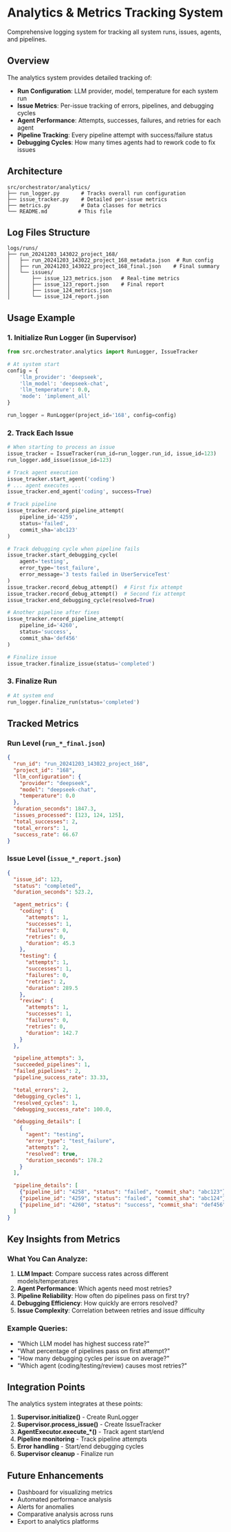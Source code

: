 # Analytics & Metrics Tracking System

Comprehensive logging system for tracking all system runs, issues, agents, and pipelines.

## Overview

The analytics system provides detailed tracking of:
- **Run Configuration**: LLM provider, model, temperature for each system run
- **Issue Metrics**: Per-issue tracking of errors, pipelines, and debugging cycles
- **Agent Performance**: Attempts, successes, failures, and retries for each agent
- **Pipeline Tracking**: Every pipeline attempt with success/failure status
- **Debugging Cycles**: How many times agents had to rework code to fix issues

## Architecture

```
src/orchestrator/analytics/
├── run_logger.py       # Tracks overall run configuration
├── issue_tracker.py    # Detailed per-issue metrics
├── metrics.py          # Data classes for metrics
└── README.md          # This file
```

## Log Files Structure

```
logs/runs/
├── run_20241203_143022_project_168/
│   ├── run_20241203_143022_project_168_metadata.json  # Run config
│   ├── run_20241203_143022_project_168_final.json    # Final summary
│   └── issues/
│       ├── issue_123_metrics.json   # Real-time metrics
│       ├── issue_123_report.json    # Final report
│       ├── issue_124_metrics.json
│       └── issue_124_report.json
```

## Usage Example

### 1. Initialize Run Logger (in Supervisor)

```python
from src.orchestrator.analytics import RunLogger, IssueTracker

# At system start
config = {
    'llm_provider': 'deepseek',
    'llm_model': 'deepseek-chat',
    'llm_temperature': 0.0,
    'mode': 'implement_all'
}

run_logger = RunLogger(project_id='168', config=config)
```

### 2. Track Each Issue

```python
# When starting to process an issue
issue_tracker = IssueTracker(run_id=run_logger.run_id, issue_id=123)
run_logger.add_issue(issue_id=123)

# Track agent execution
issue_tracker.start_agent('coding')
# ... agent executes ...
issue_tracker.end_agent('coding', success=True)

# Track pipeline
issue_tracker.record_pipeline_attempt(
    pipeline_id='4259',
    status='failed',
    commit_sha='abc123'
)

# Track debugging cycle when pipeline fails
issue_tracker.start_debugging_cycle(
    agent='testing',
    error_type='test_failure',
    error_message='3 tests failed in UserServiceTest'
)
issue_tracker.record_debug_attempt()  # First fix attempt
issue_tracker.record_debug_attempt()  # Second fix attempt
issue_tracker.end_debugging_cycle(resolved=True)

# Another pipeline after fixes
issue_tracker.record_pipeline_attempt(
    pipeline_id='4260',
    status='success',
    commit_sha='def456'
)

# Finalize issue
issue_tracker.finalize_issue(status='completed')
```

### 3. Finalize Run

```python
# At system end
run_logger.finalize_run(status='completed')
```

## Tracked Metrics

### Run Level (`run_*_final.json`)
```json
{
  "run_id": "run_20241203_143022_project_168",
  "project_id": "168",
  "llm_configuration": {
    "provider": "deepseek",
    "model": "deepseek-chat",
    "temperature": 0.0
  },
  "duration_seconds": 1847.3,
  "issues_processed": [123, 124, 125],
  "total_successes": 2,
  "total_errors": 1,
  "success_rate": 66.67
}
```

### Issue Level (`issue_*_report.json`)
```json
{
  "issue_id": 123,
  "status": "completed",
  "duration_seconds": 523.2,

  "agent_metrics": {
    "coding": {
      "attempts": 1,
      "successes": 1,
      "failures": 0,
      "retries": 0,
      "duration": 45.3
    },
    "testing": {
      "attempts": 1,
      "successes": 1,
      "failures": 0,
      "retries": 2,
      "duration": 289.5
    },
    "review": {
      "attempts": 1,
      "successes": 1,
      "failures": 0,
      "retries": 0,
      "duration": 142.7
    }
  },

  "pipeline_attempts": 3,
  "succeeded_pipelines": 1,
  "failed_pipelines": 2,
  "pipeline_success_rate": 33.33,

  "total_errors": 2,
  "debugging_cycles": 1,
  "resolved_cycles": 1,
  "debugging_success_rate": 100.0,

  "debugging_details": [
    {
      "agent": "testing",
      "error_type": "test_failure",
      "attempts": 2,
      "resolved": true,
      "duration_seconds": 178.2
    }
  ],

  "pipeline_details": [
    {"pipeline_id": "4258", "status": "failed", "commit_sha": "abc123"},
    {"pipeline_id": "4259", "status": "failed", "commit_sha": "abc124"},
    {"pipeline_id": "4260", "status": "success", "commit_sha": "def456"}
  ]
}
```

## Key Insights from Metrics

### What You Can Analyze:

1. **LLM Impact**: Compare success rates across different models/temperatures
2. **Agent Performance**: Which agents need most retries?
3. **Pipeline Reliability**: How often do pipelines pass on first try?
4. **Debugging Efficiency**: How quickly are errors resolved?
5. **Issue Complexity**: Correlation between retries and issue difficulty

### Example Queries:

- "Which LLM model has highest success rate?"
- "What percentage of pipelines pass on first attempt?"
- "How many debugging cycles per issue on average?"
- "Which agent (coding/testing/review) causes most retries?"

## Integration Points

The analytics system integrates at these points:

1. **Supervisor.initialize()** - Create RunLogger
2. **Supervisor.process_issue()** - Create IssueTracker
3. **AgentExecutor.execute_*()** - Track agent start/end
4. **Pipeline monitoring** - Track pipeline attempts
5. **Error handling** - Start/end debugging cycles
6. **Supervisor cleanup** - Finalize run

## Future Enhancements

- Dashboard for visualizing metrics
- Automated performance analysis
- Alerts for anomalies
- Comparative analysis across runs
- Export to analytics platforms

